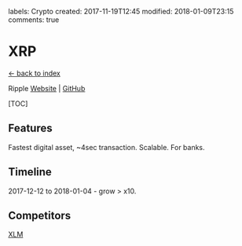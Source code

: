 labels: Crypto
created: 2017-11-19T12:45
modified: 2018-01-09T23:15
comments: true

# XRP

[← back to index](./index)

Ripple [Website](https://ripple.com) | [GitHub](https://github.com/ripple)

[TOC]

## Features

Fastest digital asset, ~4sec transaction.
Scalable.
For banks.

## Timeline

2017-12-12 to 2018-01-04 - grow > x10.

## Competitors

[XLM](./xml)
